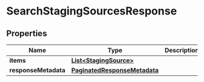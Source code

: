 

# SearchStagingSourcesResponse


## Properties

| Name | Type | Description | Notes |
|------------ | ------------- | ------------- | -------------|
|**items** | [**List&lt;StagingSource&gt;**](StagingSource.md) |  |  [optional] |
|**responseMetadata** | [**PaginatedResponseMetadata**](PaginatedResponseMetadata.md) |  |  [optional] |



